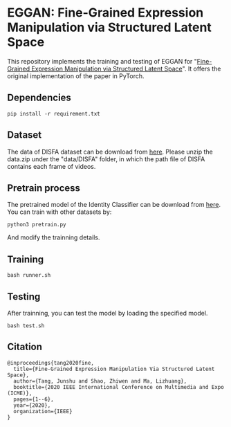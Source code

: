 # EGGAN: Fine-Grained Expression Manipulation via Structured Latent Space
This repository implements the training and testing of EGGAN for "[Fine-Grained Expression Manipulation via Structured Latent Space](https://ieeexplore.ieee.org/document/9102852)". It offers the original implementation of the paper in PyTorch. 

## Dependencies
```
pip install -r requirement.txt
```
## Dataset
The data of DISFA dataset can be download from [here](https://drive.google.com/drive/folders/1hapEvSWdHrKwbM8_3vt1kNEVvpd5bS_J?usp=sharing). Please unzip the data.zip under the "data/DISFA" folder, in which the path file of DISFA contains each frame of videos.

## Pretrain process
The pretrained model of the Identity Classifier can be download from [here](https://drive.google.com/drive/folders/16TU0Q5NJ3RsfVIlOl2i5dCckf9av-tOH?usp=sharing). You can train with other datasets by:
```
python3 pretrain.py
```
And modify the trainning details.
## Training
```
bash runner.sh
```
## Testing
After trainning, you can test the model by loading the specified model.
```
bash test.sh
```
## Citation
```
@inproceedings{tang2020fine,
  title={Fine-Grained Expression Manipulation Via Structured Latent Space},
  author={Tang, Junshu and Shao, Zhiwen and Ma, Lizhuang},
  booktitle={2020 IEEE International Conference on Multimedia and Expo (ICME)},
  pages={1--6},
  year={2020},
  organization={IEEE}
}
```
